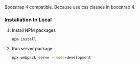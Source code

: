 Bootstrap 4 compatible. Because use css classes in bootstrap 4.

### Installation In Local

1. Install NPM packages
   ```sh
   npm install
   ```

2. Run server package
   ```sh
   npx webpack serve --mode=development
   ```